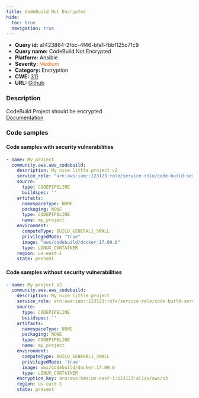 ```yaml
---
title: CodeBuild Not Encrypted
hide:
  toc: true
  navigation: true
---
```


<style>
  .highlight .hll {
    background-color: #ff171742;
  }
  .md-content {
    max-width: 1100px;
    margin: 0 auto;
  }
</style>

-   **Query id:** a1423864-2fbc-4f46-bfe1-fbbf125c71c9
-   **Query name:** CodeBuild Not Encrypted
-   **Platform:** Ansible
-   **Severity:** <span style="color:#ff7213">Medium</span>
-   **Category:** Encryption
-   **CWE:** <a href="https://cwe.mitre.org/data/definitions/311.html" onclick="newWindowOpenerSafe(event, 'https://cwe.mitre.org/data/definitions/311.html')">311</a>
-   **URL:** [Github](https://github.com/Checkmarx/kics/tree/master/assets/queries/ansible/aws/codebuild_not_encrypted)

### Description
CodeBuild Project should be encrypted<br>
[Documentation](https://docs.ansible.com/ansible/latest/collections/community/aws/aws_codebuild_module.html)

### Code samples
#### Code samples with security vulnerabilities
```yaml title="Positive test num. 1 - yaml file" hl_lines="2"
- name: My project
  community.aws.aws_codebuild:
    description: My nice little project v2
    service_role: "arn:aws:iam::123123:role/service-role/code-build-service-role"
    source:
      type: CODEPIPELINE
      buildspec: ''
    artifacts:
      namespaceType: NONE
      packaging: NONE
      type: CODEPIPELINE
      name: my_project
    environment:
      computeType: BUILD_GENERAL1_SMALL
      privilegedMode: "true"
      image: "aws/codebuild/docker:17.09.0"
      type: LINUX_CONTAINER
    region: us-east-1
    state: present

```


#### Code samples without security vulnerabilities
```yaml title="Negative test num. 1 - yaml file"
- name: My project v2
  community.aws.aws_codebuild:
    description: My nice little project
    service_role: arn:aws:iam::123123:role/service-role/code-build-service-role
    source:
      type: CODEPIPELINE
      buildspec: ''
    artifacts:
      namespaceType: NONE
      packaging: NONE
      type: CODEPIPELINE
      name: my_project
    environment:
      computeType: BUILD_GENERAL1_SMALL
      privilegedMode: 'true'
      image: aws/codebuild/docker:17.09.0
      type: LINUX_CONTAINER
    encryption_key: arn:aws:kms:us-east-1:123123:alias/aws/s3
    region: us-east-1
    state: present

```
